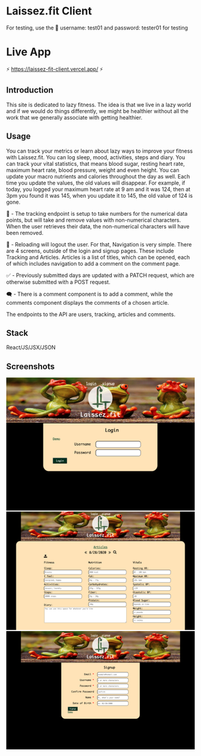 # Laissez.fit Client

For testing, use the :closed_lock_with_key: username: test01 and password: tester01 for testing

# Live App

:zap: https://laissez-fit-client.vercel.app/ :zap:

## Introduction

This site is dedicated to lazy fitness. The idea is that we live in a lazy world
and if we would do things differently, we might be healthier without all the 
work that we generally associate with getting healthier.

## Usage

You can track your metrics or learn about lazy ways to improve your fitness 
with Laissez.fit. You can log sleep, mood, activities, steps and diary. You can
track your vital statistics, that means blood sugar, resting heart rate, 
maximum heart rate, blood pressure, weight and even height. You can update your 
macro nutrients and calories throughout the day as well. Each time you update the values, the old values will disappear. For example, if today, you logged your maximum heart rate at 9 am and it was 124, then at 3pm you found it was 145, when you update it to 145, the old value of 124 is gone. 

:1234:	- The tracking endpoint is setup to take numbers for the numerical data points, but will take and remove values with non-numerical characters. When the user retrieves their data, the non-numerical characters will have been removed.

:arrows_counterclockwise:  - Reloading will logout the user. For that, Navigation is very simple. There are 4 screens, outside of the login and signup pages. These include Tracking and Articles. Articles is a list of titles, which can be opened, each of which includes navigation to add a comment on the comment page.

:white_check_mark:  - Previously submitted days are updated with a PATCH request, which are otherwise submitted with a POST request.

:left_speech_bubble:  - There is a comment component is to add a comment, while the comments component displays the comments of a chosen article.

The endpoints to the API are users, tracking, articles and comments.

## Stack

React/JS/JSX/JSON

## Screenshots

![image info](./src/Login-Page.png)
![image info](./src/Tracking-Page.png)
![image info](./src/Signup-Page.png)